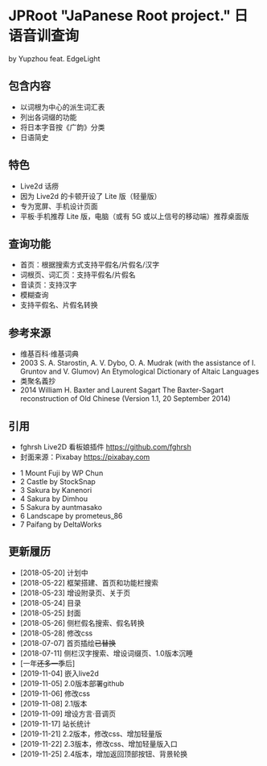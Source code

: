 # JPRoot "JaPanese Root project." 日语音训查询 

by Yupzhou 
feat. EdgeLight

## 包含内容

- 以词根为中心的派生词汇表
- 列出各词缀的功能
- 将日本字音按《广韵》分类
- 日语简史

## 特色

- Live2d 话痨
- 因为 Live2d 的卡顿开设了 Lite 版（轻量版）
- 专为宽屏、手机设计页面
- 平板·手机推荐 Lite 版，电脑（或有 5G 或以上信号的移动端）推荐桌面版

## 查询功能

- 首页：根据搜索方式支持平假名/片假名/汉字
- 词根页、词汇页：支持平假名/片假名
- 音读页：支持汉字
- 模糊查询
- 支持平假名、片假名转换

## 参考来源
- 维基百科·维基词典
- 2003 S. A. Starostin, A. V. Dybo, O. A. Mudrak (with the assistance of I. Gruntov and V. Glumov) An Etymological Dictionary of Altaic Languages
- 类聚名義抄
- 2014 William H. Baxter and Laurent Sagart The Baxter-Sagart reconstruction of Old Chinese (Version 1.1, 20 September 2014)

## 引用
- fghrsh Live2D 看板娘插件 https://github.com/fghrsh
- 封面来源：Pixabay https://pixabay.com 
* 1 Mount Fuji by WP Chun
* 2 Castle by StockSnap
* 3 Sakura by Kanenori
* 4 Sakura by Dimhou
* 5 Sakura by auntmasako
* 6 Landscape by prometeus_86
* 7 Paifang by DeltaWorks

## 更新履历
- [2018-05-20] 计划中
- [2018-05-22] 框架搭建、首页和功能栏搜索
- [2018-05-23] 增设附录页、关于页
- [2018-05-24] 目录
- [2018-05-25] 封面
- [2018-05-26] 侧栏假名搜索、假名转换
- [2018-05-28] 修改css
- [2018-07-07] 首页插绘~~已替换~~
- [2018-07-11] 侧栏汉字搜索、增设词缀页、1.0版本沉睡
- [一年~~还多一季~~后]
- [2019-11-04] 嵌入live2d
- [2019-11-05] 2.0版本部署github
- [2019-11-06] 修改css
- [2019-11-08] 2.1版本
- [2019-11-09] 增设方言·音调页
- [2019-11-17] 站长统计
- [2019-11-21] 2.2版本，修改css、增加轻量版
- [2019-11-22] 2.3版本，修改css、增加轻量版入口
- [2019-11-25] 2.4版本，增加返回顶部按钮、背景轮换